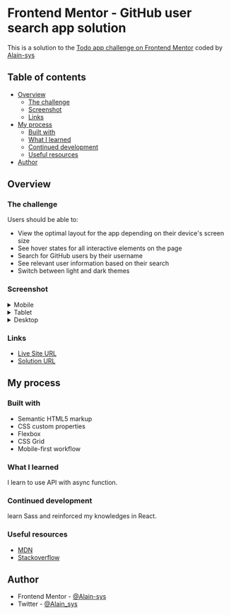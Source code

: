 # Frontend Mentor - GitHub user search app solution

This is a solution to the [Todo app challenge on Frontend Mentor](https://www.frontendmentor.io/challenges/github-user-search-app-Q09YOgaH6) coded by [Alain-sys](https://github.com/Alain-sys)

## Table of contents

- [Overview](#overview)
  - [The challenge](#the-challenge)
  - [Screenshot](#screenshot)
  - [Links](#links)
- [My process](#my-process)
  - [Built with](#built-with)
  - [What I learned](#what-i-learned)
  - [Continued development](#continued-development)
  - [Useful resources](#useful-resources)
- [Author](#author)

## Overview

### The challenge

Users should be able to:

- View the optimal layout for the app depending on their device's screen size
- See hover states for all interactive elements on the page
- Search for GitHub users by their username
- See relevant user information based on their search
- Switch between light and dark themes

### Screenshot

<details>
  <summary>Mobile</summary>
  <p align="center">
    <img src="assets/github-user-search-app-mobile-dark.png" alt="github user search app in mobile"/>
    <img src="assets/github-user-search-app-mobile-light.png" alt="github user search app in mobile"/>
  </p>
</details>

<details>
<summary>Tablet</summary>
  <p align="center">
    <img src="assets/github-user-search-app-tablet-dark.png" alt="github user search app in tablet"/>
    <img src="assets/github-user-search-app-tablet-light.png" alt="github user search app in tablet"/>
  </p>
</details>

<details> 
<summary>Desktop</summary>
<p align="center">
  <img src="assets/github-user-search-app-desktop-dark.png" alt="github user search app in desktop"/>
  <img src="assets/github-user-search-app-desktop-light.png" alt="github user search app in desktop"/>
</p>
</details>

### Links

- [Live Site URL](https://alain-sys.github.io/github-user-search-app/)
- [Solution URL](https://www.frontendmentor.io/solutions/github-user-search-app-using-html-css-js-_cTakXC9wo)

## My process

### Built with

- Semantic HTML5 markup
- CSS custom properties
- Flexbox
- CSS Grid
- Mobile-first workflow

### What I learned

I learn to use API with async function.

### Continued development

learn Sass and reinforced my knowledges in React.

### Useful resources

- [MDN](https://developer.mozilla.org/fr/)
- [Stackoverflow](https://stackoverflow.com/)

## Author

- Frontend Mentor - [@Alain-sys](https://www.frontendmentor.io/profile/Alain-sys)
- Twitter - [@Alain_sys](https://twitter.com/Alain_sys)
